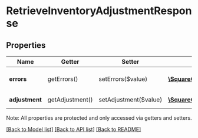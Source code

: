 # RetrieveInventoryAdjustmentResponse

## Properties
Name | Getter | Setter | Type | Description | Notes
------------ | ------------- | ------------- | ------------- | ------------- | -------------
**errors** | getErrors() | setErrors($value) | [**\SquareConnect\Model\Error[]**](Error.md) | Any errors that occurred during the request. | [optional] 
**adjustment** | getAdjustment() | setAdjustment($value) | [**\SquareConnect\Model\InventoryAdjustment**](InventoryAdjustment.md) | The requested [InventoryAdjustment](#type-inventoryadjustment). | [optional] 

Note: All properties are protected and only accessed via getters and setters.

[[Back to Model list]](../../README.md#documentation-for-models) [[Back to API list]](../../README.md#documentation-for-api-endpoints) [[Back to README]](../../README.md)

